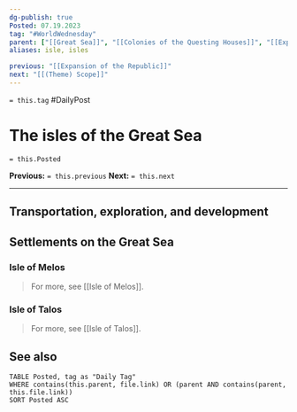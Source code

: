 ```yaml
---
dg-publish: true
Posted: 07.19.2023
tag: "#WorldWednesday"
parent: ["[[Great Sea]]", "[[Colonies of the Questing Houses]]", "[[Expansion of the Republic]]"]
aliases: isle, isles

previous: "[[Expansion of the Republic]]"
next: "[[(Theme) Scope]]"
---
```

`= this.tag` #DailyPost 
# The isles of the Great Sea
`= this.Posted`

**Previous:** `= this.previous`
**Next:** `= this.next`

---

## Transportation, exploration, and development

## Settlements on the Great Sea

### Isle of Melos

> For more, see [[Isle of Melos]].

### Isle of Talos

> For more, see [[Isle of Talos]].

## See also
```dataview
TABLE Posted, tag as "Daily Tag"
WHERE contains(this.parent, file.link) OR (parent AND contains(parent, this.file.link))
SORT Posted ASC
```